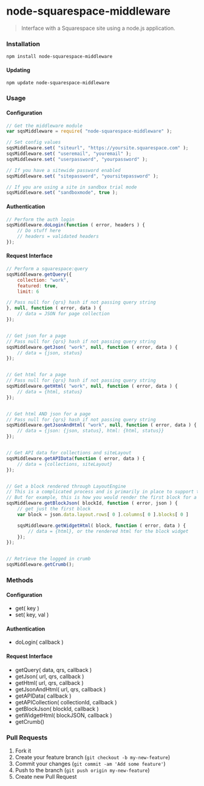 node-squarespace-middleware
===========================

> Interface with a Squarespace site using a node.js application.


### Installation
```shell
npm install node-squarespace-middleware
```

#### Updating
```shell
npm update node-squarespace-middleware
```



### Usage

#### Configuration
```javascript
// Get the middleware module
var sqsMiddleware = require( "node-squarespace-middleware" );

// Set config values
sqsMiddleware.set( "siteurl", "https://yoursite.squarespace.com" );
sqsMiddleware.set( "useremail", "youremail" );
sqsMiddleware.set( "userpassword", "yourpassword" );

// If you have a sitewide password enabled
sqsMiddleware.set( "sitepassword", "yoursitepassword" );

// If you are using a site in sandbox trial mode
sqsMiddleware.set( "sandboxmode", true );
```

#### Authentication
```javascript
// Perform the auth login
sqsMiddleware.doLogin(function ( error, headers ) {
    // Do stuff here
    // headers = validated headers
});
```

#### Request Interface
```javascript
// Perform a squarespace:query
sqsMiddleware.getQuery({
    collection: "work",
    featured: true,
    limit: 6

// Pass null for {qrs} hash if not passing query string
}, null, function ( error, data ) {
    // data = JSON for page collection
});


// Get json for a page
// Pass null for {qrs} hash if not passing query string
sqsMiddleware.getJson( "work", null, function ( error, data ) {
    // data = {json, status}
});


// Get html for a page
// Pass null for {qrs} hash if not passing query string
sqsMiddleware.getHtml( "work", null, function ( error, data ) {
    // data = {html, status}
});


// Get html AND json for a page
// Pass null for {qrs} hash if not passing query string
sqsMiddleware.getJsonAndHtml( "work", null, function ( error, data ) {
    // data = {json: {json, status}, html: {html, status}}
});


// Get API data for collections and siteLayout
sqsMiddleware.getAPIData(function ( error, data ) {
    // data = {collections, siteLayout}
});


// Get a block rendered through LayoutEngine
// This is a complicated process and is primarily in place to support the node-squarespace-server
// But for example, this is how you would render the first block for a given block id
sqsMiddleware.getBlockJson( blockId, function ( error, json ) {
    // get just the first block
    var block = json.data.layout.rows[ 0 ].columns[ 0 ].blocks[ 0 ]

    sqsMiddleware.getWidgetHtml( block, function ( error, data ) {
        // data = {html}, or the rendered html for the block widget
    });
});


// Retrieve the logged in crumb
sqsMiddleware.getCrumb();
```



### Methods

#### Configuration
- get( key )
- set( key, val )

#### Authentication
- doLogin( callback )

#### Request Interface
- getQuery( data, qrs, callback )
- getJson( url, qrs, callback )
- getHtml( url, qrs, callback )
- getJsonAndHtml( url, qrs, callback )
- getAPIData( callback )
- getAPICollection( collectionId, callback )
- getBlockJson( blockId, callback )
- getWidgetHtml( blockJSON, callback )
- getCrumb()



### Pull Requests
1. Fork it
2. Create your feature branch (`git checkout -b my-new-feature`)
3. Commit your changes (`git commit -am 'Add some feature'`)
4. Push to the branch (`git push origin my-new-feature`)
5. Create new Pull Request
